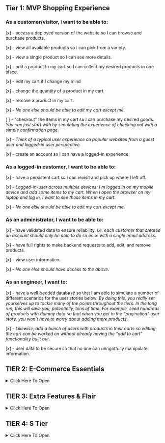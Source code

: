 ## Tier 1: MVP Shopping Experience

### As a customer/visitor, I want to be able to:

[x] - access a deployed version of the website so I can browse and purchase products.

[x] - view all available products so I can pick from a variety.

[x] - view a single product so I can see more details.

[x] - add a product to my cart so I can collect my desired products in one place.

[x] - edit my cart if I change my mind

[x] - change the quantity of a product in my cart.

[x] - remove a product in my cart.

[x] - _No one else should be able to edit my cart except me._

[ ] - "checkout" the items in my cart so I can purchase my desired goods.
      _You can just start with by simulating the experience of checking out with a simple confirmation page._

[x] - _Think of a typical user experience on popular websites from a guest user and logged-in user perspective._

[x] - create an account so I can have a logged-in experience.

### As a logged-in customer, I want to be able to:

[x] - have a persistent cart so I can revisit and pick up where I left off.

[x] - _Logged-in-user across multiple devices: I'm logged in on my mobile device and add some items to my cart. When I open the browser on my laptop and log in, I want to see those items in my cart._

[x] - _No one else should be able to edit my cart except me._

### As an administrator, I want to be able to:

[x] - have validated data to ensure reliability.
_i.e. each customer that creates an account should only be able to do so once with a single email address._

[x] - have full rights to make backend requests to add, edit, and remove products.

[x] - view user information.

[x] - _No one else should have access to the above._

### As an engineer, I want to:

[x] - have a well-seeded database so that I am able to simulate a number of different scenarios for the user stories below.
  _By doing this, you really set yourselves up to tackle many of the points throughout the tiers. In the long run, this will save you, potentially, tons of time._
  _For example, seed hundreds of products with dummy data so that when you get to the “pagination” user story, you won’t have to worry about adding more products._

[x] - _Likewise, add a bunch of users with products in their carts so editing the cart can be worked on without already having the “add to cart” functionality built out._

[x] - user data to be secure so that no one can unrightfully manipulate information.

## TIER 2: E-Commerce Essentials

<details><summary>Click Here To Open</summary>

### As a customer, I want to be able to:

[ ] - see all products that belong to a certain category.
    Keep this simple. For example, a product can only belong to one category._

[x] - explore an aesthetically pleasing website so I can easily navigate around and enjoy the experience (UI/UX).

[ ] - _This includes front-end data validations. For example, if certain fields of a form are required and must be in a specific format, this is obvious to the user._

[x] - have a persistent cart so I can revisit and pick up where I left off.

[x] - **Guest-only:** I don't want to create an account, but I want my cart to persist between browser refreshes.
      (Look into front-end storage for this one.)

[ ] - **Guest-to-logged-in-user:** Initially, I'm not logged in, and I add items to my cart. When I eventually log in, I want to see those same items I added when I was logged in still in my cart, in addition to the items I may have had in my cart from a previous logged in session.

### As a logged-in customer, I want to be able to:

[ ] - see my order history so I can remember my previously purchased items and their prices at the time of purchase.

[ ] - view and edit my user profile so I can update my information when necessary.

[ ] - log in through third-party authentication so I can avoid creating an account specific to the website.

[ ] - _For example, Google OAuth._

### As an administrator, I want to be able to:

[ ] - allow customers to have a variety of payment method options in order to increase checkout conversion.

[ ] - _Begin by integrating Stripe, and, if interested, dive into integrating PayPal, Venmo, Braintree, or Bitcoin._

[ ] - edit products and manage users through a dashboard so I can easily make changes and assessments as necessary.

### As an engineer, I want:

[ ] - [continuous integration and delivery (deployment)](https://www.atlassian.com/continuous-delivery/continuous-integration) of the codebase so that there are lower rates of release failure.

</details>

## TIER 3: Extra Features & Flair

<details><summary>Click Here To Open</summary>

### As an administrator, I want to be able to:

[ ] - ensure accurate product inventory so that we can be sure only available products are sold.

[ ] - _For example, when a customer purchases an item, the quantity available is appropriately deducted._

[ ] - _Likewise, if a customer attempts to purchase a higher quantity of an item that is available, they will be alerted/notified that there isn't enough inventory._

[ ] - offer customers discounts through promo codes so that we can incentivize purchases.

### As a customer, I want to be able to:

#### Receive Notifications

[ ] - receive an email confirmation when placing an order so that I can easily reference it when needed without visiting my account.

[ ] - be notified when certain events occur so that I am informed of my actions.

[ ] - _For example, when I add a product to my cart, there is a toast notification that pops up in the corner of the page with an appropriate message for that action._

#### Have A Seamless Experience

[ ] - navigate the website successfully regardless of whether or not I am handicapped so that my experience isn't hampered.

[ ] - _This is a great opportunity to dive into ADA Compliance (screen-reader friendliness, keyboard navigation, colorblind-friendly, etc.)._

[ ] - _[A11y Checklist](https://a11yproject.com/checklist)_

[ ] - view a display to know when content is loading or there is an error so that I can manage my expectations.

[ ] - _For example, loading spinners while the frontend is waiting for a backend response._

[ ] - _As a customer, if I visit a product page that doesn't exist, notify me that it doesn't and bring me to all products. Likewise, if I visit a page that outright doesn't exist, navigate me to the landing page._

#### Have A User-Friendly Experience

[ ] - filter through all products.

[ ] - _This is an opportunity to dive into a "search" input field. You can filter all products using vanilla JavaScript, or look into Algolia (search-as-a-service)._

[ ] - browse through all products in a digestible way so that I am not overwhelmed with an endless list of products.

[ ] - _Dive into pagination here!_

[ ] - _This goes back to the initial seed in Tier 1. If you have a database seeded with thousands of products, there shouldn't be any blockers in order to tackle this user story. It also begs the question of whether we should fetch all of the products from the database or limit the response in intervals (e.g. 25 at a time) and show more only through a user action (e.g. clicking a “Next”/”Show More” button)._

[ ] - _Keep in mind, if you already have the product filter feature built out, can you get pagination to work on the results as well?_

[ ] - view featured products so that I can get inspiration.

[ ] - _For example, display the five most purchased products within a given period of time (i.e. yesterday or last week), or the most recently added products._

[ ] - add products to a wishlist so that I can differentiate products I would like to purchase now (cart) versus products I might be interested in purchasing in the future (wishlist).

</details>

## TIER 4: S Tier

<details><summary>Click Here To Open</summary>

### As a customer, I want to be able to:

[ ] - post products to my social media accounts so that I can share with my friends/followers.
[ ] - _For example, integrating Facebook to create a post of a product's name, description, photo and link._
[ ] - receive recommended products so that I can have a customized user experience and get inspiration.
[ ] - _For example, based on products viewed (similar products; matching "tags")._
[ ] - feel like the website experience is customized for my native language.
[ ] - **Internationalization (i19n)**
[ ] - _The process of designing and building an application to facilitate localization. The main concern is that applications can be adapted to various languages and regions without engineering changes._
[ ] - **Localization (i10n)**
[ ] - _The cultural and linguistic adaptation of an internationalized application to two or more culturally-distinct markets._
[ ] - _For example, the website while the main language of the United States and United Kingdom is English, the currency (\$ vs. £) and date format (12/31/2020 vs. 31/12/2020) vary._
[ ] - _[Mozilla Internationalization & Localization Guidelines](https://www-archive.mozilla.org/docs/reflist/i18n/)_

### As an administrator, I want to be able to:

[ ] - visualize relevant KPIs (key performance indicators) in the admin dashboard so that I can make educated business decisions.
[ ] - _For example, a line graph of total sales over time._

### As a CEO/CTO, I want:

[ ] - the website to allow for multi tenancy so that we can potentially white label the application and allow users to create "shops."
[ ] - _Think Etsy and Amazon, where the sellers can have their own "shops" within the platforms._

</details>
